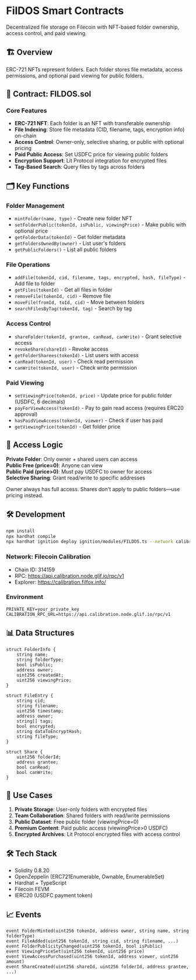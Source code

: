 # FilDOS Smart Contracts

Decentralized file storage on Filecoin with NFT-based folder ownership, access control, and paid viewing.

## 🏗️ Overview

ERC-721 NFTs represent folders. Each folder stores file metadata, access permissions, and optional paid viewing for public folders.

## 📄 Contract: FILDOS.sol

### Core Features

- **ERC-721 NFT**: Each folder is an NFT with transferable ownership
- **File Indexing**: Store file metadata (CID, filename, tags, encryption info) on-chain
- **Access Control**: Owner-only, selective sharing, or public with optional pricing
- **Paid Public Access**: Set USDFC price for viewing public folders
- **Encryption Support**: Lit Protocol integration for encrypted files
- **Tag-Based Search**: Query files by tags across folders

## 🗂️ Key Functions

### Folder Management
- `mintFolder(name, type)` - Create new folder NFT
- `setFolderPublic(tokenId, isPublic, viewingPrice)` - Make public with optional price
- `getFolderData(tokenId)` - Get folder metadata
- `getFoldersOwnedBy(owner)` - List user's folders
- `getPublicFolders()` - List all public folders

### File Operations
- `addFile(tokenId, cid, filename, tags, encrypted, hash, fileType)` - Add file to folder
- `getFiles(tokenId)` - Get all files in folder
- `removeFile(tokenId, cid)` - Remove file
- `moveFile(fromId, toId, cid)` - Move between folders
- `searchFilesByTag(tokenId, tag)` - Search by tag

### Access Control
- `shareFolder(tokenId, grantee, canRead, canWrite)` - Grant selective access
- `revokeShare(shareId)` - Revoke access
- `getFolderSharees(tokenId)` - List users with access
- `canRead(tokenId, user)` - Check read permission
- `canWrite(tokenId, user)` - Check write permission

### Paid Viewing
- `setViewingPrice(tokenId, price)` - Update price for public folder (USDFC, 6 decimals)
- `payForViewAccess(tokenId)` - Pay to gain read access (requires ERC20 approval)
- `hasPaidViewAccess(tokenId, viewer)` - Check if user has paid
- `getViewingPrice(tokenId)` - Get folder price

## 🔐 Access Logic

**Private Folder**: Only owner + shared users can access  
**Public Free (price=0)**: Anyone can view  
**Public Paid (price>0)**: Must pay USDFC to owner for access  
**Selective Sharing**: Grant read/write to specific addresses  

Owner always has full access. Shares don't apply to public folders—use pricing instead.

## 🛠️ Development

```bash
npm install
npx hardhat compile
npx hardhat ignition deploy ignition/modules/FILDOS.ts --network calibration
```

### Network: Filecoin Calibration
- Chain ID: 314159
- RPC: https://api.calibration.node.glif.io/rpc/v1
- Explorer: https://calibration.filfox.info/

### Environment
```env
PRIVATE_KEY=your_private_key
CALIBRATION_RPC_URL=https://api.calibration.node.glif.io/rpc/v1
```

## 📊 Data Structures

```solidity
struct FolderInfo {
    string name;
    string folderType;
    bool isPublic;
    address owner;
    uint256 createdAt;
    uint256 viewingPrice;
}

struct FileEntry {
    string cid;
    string filename;
    uint256 timestamp;
    address owner;
    string[] tags;
    bool encrypted;
    string dataToEncryptHash;
    string fileType;
}

struct Share {
    uint256 folderId;
    address grantee;
    bool canRead;
    bool canWrite;
}
```

## 🎯 Use Cases

1. **Private Storage**: User-only folders with encrypted files
2. **Team Collaboration**: Shared folders with read/write permissions
3. **Public Dataset**: Free public folder (viewingPrice=0)
4. **Premium Content**: Paid public access (viewingPrice>0 USDFC)
5. **Encrypted Archives**: Lit Protocol encrypted files with access control

## 🛠️ Tech Stack

- Solidity 0.8.20
- OpenZeppelin (ERC721Enumerable, Ownable, EnumerableSet)
- Hardhat + TypeScript
- Filecoin FEVM
- IERC20 (USDFC payment token)

## 📈 Events

```solidity
event FolderMinted(uint256 tokenId, address owner, string name, string folderType)
event FileAdded(uint256 tokenId, string cid, string filename, ...)
event FolderPublicityChanged(uint256 tokenId, bool isPublic)
event ViewingPriceSet(uint256 tokenId, uint256 price)
event ViewAccessPurchased(uint256 tokenId, address viewer, uint256 amount)
event ShareCreated(uint256 shareId, uint256 folderId, address grantee, ...)
```
